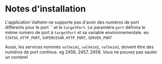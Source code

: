 # Notes d'installation

L'application Valheim ne supporte pas d'avoir des numéros de port différents pour le port `` et le `targetPort`. Le paramètre `port` définira le même numéro de port à `targetPort` et sa variable environnementale. ex: `STATUS_HTTP_PORT`, `SUPERVISOR_HTTP_PORT`, `SERVER_PORT`

Aussi, les services nommés `valheim1`, `valheim2`, `valheim3`, doivent être des numéros de port continus. eg 2456, 2457, 2458. Vous ne pouvez pas sauter un nombre!
